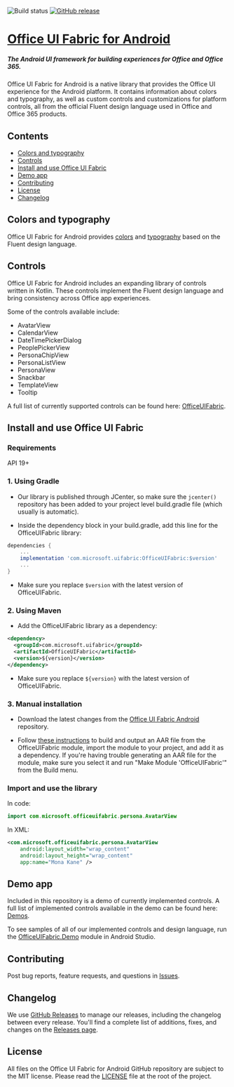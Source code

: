 ![Build status](https://onedrive.visualstudio.com/Design/_apis/build/status/fabric-mobile/fabric-android-CI-github?branchName=master)
[![GitHub release](https://img.shields.io/github/release/officedev/ui-fabric-android.svg)](https://github.com/OfficeDev/ui-fabric-android/releases/latest)

# [Office UI Fabric for Android](http://dev.office.com/fabric)

##### The Android UI framework for building experiences for Office and Office 365.

Office UI Fabric for Android is a native library that provides the Office UI experience for the Android platform. It contains information about colors and typography, as well as custom controls and customizations for platform controls, all from the official Fluent design language used in Office and Office 365 products.

## Contents

- [Colors and typography](#colors-and-typography)
- [Controls](#controls)
- [Install and use Office UI Fabric](#install-and-use-office-ui-fabric)
- [Demo app](#demo-app)
- [Contributing](#contributing)
- [License](#license)
- [Changelog](#changelog)

## Colors and typography

Office UI Fabric for Android provides [colors](OfficeUIFabric/src/main/res/values/colors.xml) and [typography](OfficeUIFabric/src/main/res/values/styles_font.xml) based on the Fluent design language.

## Controls

Office UI Fabric for Android includes an expanding library of controls written in Kotlin. These controls implement the Fluent design language and bring consistency across Office app experiences.

Some of the controls available include:
- AvatarView
- CalendarView
- DateTimePickerDialog
- PeoplePickerView
- PersonaChipView
- PersonaListView
- PersonaView
- Snackbar
- TemplateView
- Tooltip

A full list of currently supported controls can be found here: [OfficeUIFabric](OfficeUIFabric/src/main/java/com/microsoft/officeuifabric).

## Install and use Office UI Fabric

### Requirements

API 19+

### 1. Using Gradle

- Our library is published through JCenter, so make sure the `jcenter()` repository has been added to your project level build.gradle file (which usually is automatic).

- Inside the dependency block in your build.gradle, add this line for the OfficeUIFabric library:
```gradle
dependencies {
    ...
    implementation 'com.microsoft.uifabric:OfficeUIFabric:$version'
    ... 
}
```

- Make sure you replace `$version` with the latest version of OfficeUIFabric.

### 2. Using Maven

- Add the OfficeUIFabric library as a dependency:
```xml
<dependency>
  <groupId>com.microsoft.uifabric</groupId>
  <artifactId>OfficeUIFabric</artifactId>
  <version>${version}</version>
</dependency>
```

- Make sure you replace `${version}` with the latest version of OfficeUIFabric.

### 3. Manual installation

- Download the latest changes from the [Office UI Fabric Android](https://github.com/OfficeDev/UI-Fabric-Android) repository.

- Follow [these instructions](https://developer.android.com/studio/projects/android-library) to build and output an AAR file from the OfficeUIFabric module, import the module to your project, and add it as a dependency. If you're having trouble generating an AAR file for the module, make sure you select it and run "Make Module 'OfficeUIFabric'" from the Build menu.

### Import and use the library

In code:
```kotlin
import com.microsoft.officeuifabric.persona.AvatarView
```

In XML:
```xml
<com.microsoft.officeuifabric.persona.AvatarView
    android:layout_width="wrap_content"
    android:layout_height="wrap_content"
    app:name="Mona Kane" />
```

## Demo app

Included in this repository is a demo of currently implemented controls. A full list of implemented controls available in the demo can be found here:  [Demos](OfficeUIFabric.Demo/src/main/java/com/microsoft/officeuifabricdemo/demos).

To see samples of all of our implemented controls and design language, run the [OfficeUIFabric.Demo](OfficeUIFabric.Demo) module in Android Studio.

## Contributing

Post bug reports, feature requests, and questions in [Issues](https://github.com/OfficeDev/UI-Fabric-Android/issues).

## Changelog

We use [GitHub Releases](https://github.com/blog/1547-release-your-software) to manage our releases, including the changelog between every release. You'll find a complete list of additions, fixes, and changes on the [Releases page](https://github.com/OfficeDev/UI-Fabric-Android/releases).

## License

All files on the Office UI Fabric for Android GitHub repository are subject to the MIT license. Please read the [LICENSE](LICENSE) file at the root of the project.

